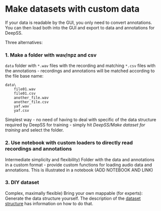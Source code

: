 # Make datasets with custom data
If your data is readable by the GUI, you only need to convert annotations. You can then load both into the GUI and export to data and annotations for DeepSS.

Three alternatives:

### 1. Make a folder with wav/npz and csv
`data` folder with `*.wav` files with the recording and matching `*.csv` files with the annotations - recordings and annotations will be matched according to the file base name:
```shell
data\
    file01.wav
    file01.csv
    another_file.wav
    another_file.csv
    yaf.wav
    yaf.csv
```

Simplest way - no need of having to deal with specific of the data structure required by DeepSS for training - simply hit _DeepSS/Make dataset for training_ and select the folder.

### 2. Use notebook with custom loaders to directly read recordings and annotations
Intermediate simplicity and flexibility) Folder with the data and annotations in a custom format - provide custom functions for loading audio data and annotations. This is illustrated in a notebook (ADD NOTEBOOK AND LINK)

### 3. DIY dataset
Complex, maximally flexible) Bring your own mappable (for experts): Generate the data structure yourself. The description of the [dataset structure](/technical/data_formats) has information on how to do that.
